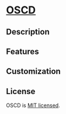 # [OSCD](https://github.com/kitian616/jekyll-TeXt-theme)

## Description

## Features

## Customization

## License

OSCD is [MIT licensed](E).
